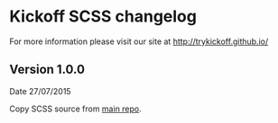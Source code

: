 # Kickoff SCSS changelog
For more information please visit our site at http://trykickoff.github.io/

## Version 1.0.0
Date 27/07/2015

Copy SCSS source from [main repo](https://github.com/TryKickoff/kickoff).
